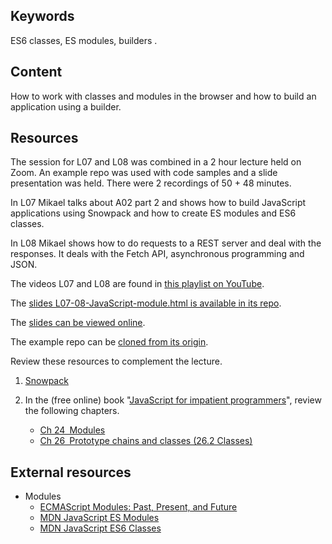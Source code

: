 ## Keywords

ES6 classes, ES modules, builders <!--, unit testing-->.



## Content

<!--
_To be released._
-->

How to work with classes and modules in the browser and how to build an application using a builder.

<!--
 and how to introduce unit testing
-->



## Resources

<!--
_To be released._
-->

The session for L07 and L08 was combined in a 2 hour lecture held on Zoom. An example repo was used with code samples and a slide presentation was held. There were 2 recordings of 50 + 48 minutes.

In L07 Mikael talks about A02 part 2 and shows how to build JavaScript applications using Snowpack and how to create ES modules and ES6 classes.

In L08 Mikael shows how to do requests to a REST server and deal with the responses. It deals with the Fetch API, asynchronous programming and JSON.

The videos L07 and L08 are found in [this playlist on YouTube](https://www.youtube.com/playlist?list=PLEtyhUSKTK3j1CnTUOZir50aN58GGQ7m6).

The [slides L07-08-JavaScript-module.html is available in its repo](https://gitlab.lnu.se/1dv525/content/slides).

The [slides can be viewed online](http://1dv525.mikaelroos.se/slides/L05-06-JavaScript-more.html).

The example repo can be [cloned from its origin](https://gitlab.lnu.se/1dv525/content/example).

<!--
The [examples from the lectures can be viewed online](http://1dv525.mikaelroos.se/example/).
-->

Review these resources to complement the lecture.

1. [Snowpack](https://www.snowpack.dev/)

1. In the (free online) book "[JavaScript for impatient programmers](https://exploringjs.com/impatient-js/index.html)", review the following chapters.

    * [Ch 24 Modules](https://exploringjs.com/impatient-js/ch_modules.html)
    * [Ch 26 Prototype chains and classes (26.2 Classes)](https://exploringjs.com/impatient-js/ch_proto-chains-classes.html)



<!--
## Resources from previous course rounds

Not available.

<!--
Events!
https://raw.githubusercontent.com/CS-LNU-Learning-Objects/client-side-javascript/master/lectures/03-event.md
-->



## External resources

* Modules
  * [ECMAScript Modules: Past, Present, and Future](https://youtu.be/F0K9jbw1T08)
  * [MDN JavaScript ES Modules](https://developer.mozilla.org/en-US/docs/Web/JavaScript/Guide/Modules)
  * [MDN JavaScript ES6 Classes](https://developer.mozilla.org/sv-SE/docs/Web/JavaScript/Reference/Classes)

